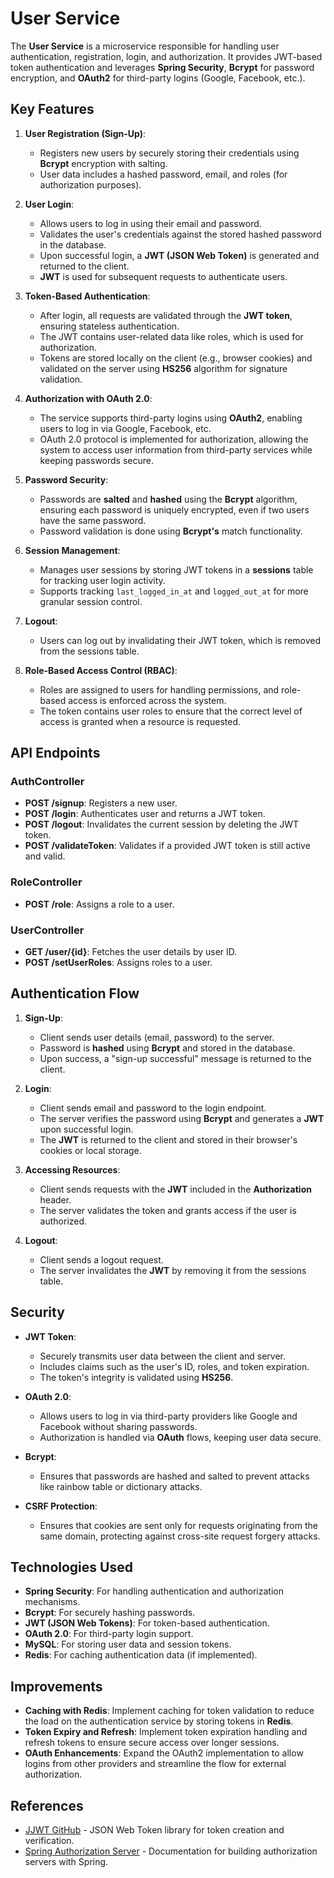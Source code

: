 # User Service

The **User Service** is a microservice responsible for handling user authentication, registration, login, and authorization. It provides JWT-based token authentication and leverages **Spring Security**, **Bcrypt** for password encryption, and **OAuth2** for third-party logins (Google, Facebook, etc.).

## Key Features

1. **User Registration (Sign-Up)**:
   - Registers new users by securely storing their credentials using **Bcrypt** encryption with salting.
   - User data includes a hashed password, email, and roles (for authorization purposes).
2. **User Login**:

   - Allows users to log in using their email and password.
   - Validates the user's credentials against the stored hashed password in the database.
   - Upon successful login, a **JWT (JSON Web Token)** is generated and returned to the client.
   - **JWT** is used for subsequent requests to authenticate users.

3. **Token-Based Authentication**:
   - After login, all requests are validated through the **JWT token**, ensuring stateless authentication.
   - The JWT contains user-related data like roles, which is used for authorization.
   - Tokens are stored locally on the client (e.g., browser cookies) and validated on the server using **HS256** algorithm for signature validation.
4. **Authorization with OAuth 2.0**:

   - The service supports third-party logins using **OAuth2**, enabling users to log in via Google, Facebook, etc.
   - OAuth 2.0 protocol is implemented for authorization, allowing the system to access user information from third-party services while keeping passwords secure.

5. **Password Security**:
   - Passwords are **salted** and **hashed** using the **Bcrypt** algorithm, ensuring each password is uniquely encrypted, even if two users have the same password.
   - Password validation is done using **Bcrypt's** match functionality.
6. **Session Management**:

   - Manages user sessions by storing JWT tokens in a **sessions** table for tracking user login activity.
   - Supports tracking `last_logged_in_at` and `logged_out_at` for more granular session control.

7. **Logout**:

   - Users can log out by invalidating their JWT token, which is removed from the sessions table.

8. **Role-Based Access Control (RBAC)**:
   - Roles are assigned to users for handling permissions, and role-based access is enforced across the system.
   - The token contains user roles to ensure that the correct level of access is granted when a resource is requested.

## API Endpoints

### AuthController

- **POST /signup**: Registers a new user.
- **POST /login**: Authenticates user and returns a JWT token.
- **POST /logout**: Invalidates the current session by deleting the JWT token.
- **POST /validateToken**: Validates if a provided JWT token is still active and valid.

### RoleController

- **POST /role**: Assigns a role to a user.

### UserController

- **GET /user/{id}**: Fetches the user details by user ID.
- **POST /setUserRoles**: Assigns roles to a user.

## Authentication Flow

1. **Sign-Up**:

   - Client sends user details (email, password) to the server.
   - Password is **hashed** using **Bcrypt** and stored in the database.
   - Upon success, a "sign-up successful" message is returned to the client.

2. **Login**:

   - Client sends email and password to the login endpoint.
   - The server verifies the password using **Bcrypt** and generates a **JWT** upon successful login.
   - The **JWT** is returned to the client and stored in their browser's cookies or local storage.

3. **Accessing Resources**:
   - Client sends requests with the **JWT** included in the **Authorization** header.
   - The server validates the token and grants access if the user is authorized.
4. **Logout**:
   - Client sends a logout request.
   - The server invalidates the **JWT** by removing it from the sessions table.

## Security

- **JWT Token**:

  - Securely transmits user data between the client and server.
  - Includes claims such as the user's ID, roles, and token expiration.
  - The token's integrity is validated using **HS256**.

- **OAuth 2.0**:

  - Allows users to log in via third-party providers like Google and Facebook without sharing passwords.
  - Authorization is handled via **OAuth** flows, keeping user data secure.

- **Bcrypt**:

  - Ensures that passwords are hashed and salted to prevent attacks like rainbow table or dictionary attacks.

- **CSRF Protection**:
  - Ensures that cookies are sent only for requests originating from the same domain, protecting against cross-site request forgery attacks.

## Technologies Used

- **Spring Security**: For handling authentication and authorization mechanisms.
- **Bcrypt**: For securely hashing passwords.
- **JWT (JSON Web Tokens)**: For token-based authentication.
- **OAuth 2.0**: For third-party login support.
- **MySQL**: For storing user data and session tokens.
- **Redis**: For caching authentication data (if implemented).

## Improvements

- **Caching with Redis**: Implement caching for token validation to reduce the load on the authentication service by storing tokens in **Redis**.
- **Token Expiry and Refresh**: Implement token expiration handling and refresh tokens to ensure secure access over longer sessions.
- **OAuth Enhancements**: Expand the OAuth2 implementation to allow logins from other providers and streamline the flow for external authorization.

## References

- [JJWT GitHub](https://github.com/jwtk/jjwt) - JSON Web Token library for token creation and verification.
- [Spring Authorization Server](https://docs.spring.io/spring-authorization-server/docs/current/reference/html5/) - Documentation for building authorization servers with Spring.
